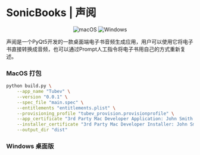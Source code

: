 # SonicBooks | 声阅
<p align="center" dir="auto">
<a>
<img alt="macOS" src="https://camo.githubusercontent.com/8f36a22bb36a09701c14d3bdadf1369dc04e37f234709e5f472468c978c7ea6b/68747470733a2f2f696d672e736869656c64732e696f2f62616467652f2d6d61634f532d626c61636b3f7374796c653d666c61742d737175617265266c6f676f3d6170706c65266c6f676f436f6c6f723d7768697465" data-canonical-src="https://img.shields.io/badge/-macOS-black?style=flat-square&amp;logo=apple&amp;logoColor=white" style="max-width: 100%;">
</a>
<a>
<img alt="Windows" src="https://camo.githubusercontent.com/d560472c2942f7836639fae485ae2884eaaed707f15976d8129abf2b4fb7be9f/68747470733a2f2f696d672e736869656c64732e696f2f62616467652f2d57696e646f77732d626c75653f7374796c653d666c61742d737175617265266c6f676f3d77696e646f7773266c6f676f436f6c6f723d7768697465" data-canonical-src="https://img.shields.io/badge/-Windows-blue?style=flat-square&amp;logo=windows&amp;logoColor=white" style="max-width: 100%;">
</a>
</p>
声阅是一个PyQt5开发的一款桌面端电子书音频生成应用，用户可以使用它将电子书直接转换成音频，也可以通过Prompt人工指令将电子书用自己的方式重新复述。

### MacOS 打包
```bash
python build.py \
    --app_name "Tubev" \
    --version "0.0.1" \
    --spec_file "main.spec" \
    --entitlements "entitlements.plist" \
    --provisioning_profile "tubev_provision.provisionprofile" \
    --app_certificate "3rd Party Mac Developer Application: John Smith (L42TK32G7A)" \
    --installer_certificate "3rd Party Mac Developer Installer: John Smith (L42TK32G7A)" \
    --output_dir "dist"
```

### Windows 桌面版


